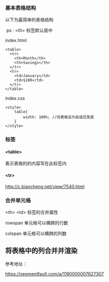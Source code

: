 ### 基本表格结构

以下为最简单的表格结构

​	ps :  \<th> 标签默认居中

index.html

```
<table>
  <tr>
    <th>Month</th>
    <th>Savings</th>
  </tr>
  <tr>
    <td>January</td>
    <td>$100</td>
  </tr>
</table>
```

index.css

```
<style>
	table{
		width: 100%; //将表格设为自适应宽度
	}
</style>
```

### 标签

#### \<table>

表示表格的的内容写在此标签内

#### \<tr>

http://c.biancheng.net/view/7540.html

### 合并单元格

\<th> \<td> 标签的合并属性

rowspan 单元格可以横跨的行数

colspan 单元格可以横跨的列数

## 将表格中的列合并并渲染

参考地址：

https://segmentfault.com/a/1190000007627307

